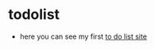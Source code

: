 # todolist

- here you can see my first [to do list site](https://dovletovorun.github.io/todolist/)
